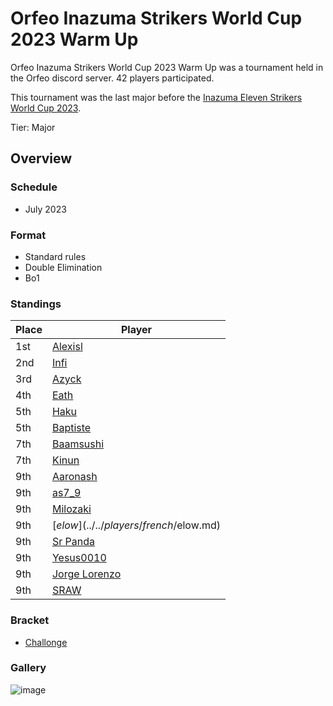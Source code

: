 # Orfeo Inazuma Strikers World Cup 2023 Warm Up

Orfeo Inazuma Strikers World Cup 2023 Warm Up was a tournament held in the Orfeo discord server.
42 players participated. 

This tournament was the last major before the [Inazuma Eleven Strikers World Cup 2023](inapedia/tournaments/worldcup23.md).

Tier: Major

## Overview

### Schedule
- July 2023

### Format
- Standard rules
- Double Elimination
- Bo1

### Standings
|Place|Player|
|-|-|
|1st|[Alexisl](../../players/french/alexisl.md)|
|2nd|[Infi](../../players/japanese/infi.md)|
|3rd|[Azyck](../../players/french/azyck.md)|
|4th|[Eath](../../players/belgian/eath.md)|
|5th|[Haku](../../players/german/haku.md)|
|5th|[Baptiste](../../players/french/baptiste.md)|
|7th|[Baamsushi](../../players/indonesian/baamsushi.md)|
|7th|[Kinun](../../players/belgian/kinun.md)|
|9th|[Aaronash](../../players/italian/aaronash.md)|
|9th|[as7_9](../../players/japanese/as7_9.md)|
|9th|[Milozaki](../../players/german/milozaki.md)|
|9th|[$elow](../../players/french/$elow.md)|
|9th|[Sr Panda](../../players/brazilian/panda.md)|
|9th|[Yesus0010](../../players/spanish/yesus.md)|
|9th|[Jorge Lorenzo](../../players/spanish/jorge.md)|
|9th|[SRAW](../../players/french/sraw.md)|

### Bracket
- [Challonge](https://challonge.com/kjfxec52)

### Gallery

![image](https://github.com/inabikarilibrary/inalib/assets/110833255/50988579-8d99-4869-b722-bfeb67ba60eb)

